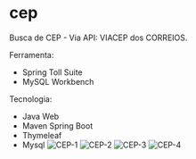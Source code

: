 # cep
Busca de CEP - Via API: VIACEP dos CORREIOS.

Ferramenta:
- Spring Toll Suite
- MySQL Workbench 

Tecnologia:
- Java Web
- Maven Spring Boot
- Thymeleaf
- Mysql
![CEP-1](https://user-images.githubusercontent.com/5996606/232228687-02522b5b-4b59-4673-b96d-e20d5b802310.png)
![CEP-2](https://user-images.githubusercontent.com/5996606/232228689-70e340f6-810b-4707-ace3-7f71511bf2b4.png)
![CEP-3](https://user-images.githubusercontent.com/5996606/232228690-6b75e850-0a1e-4b91-9be7-3d13cfbe0055.png)
![CEP-4](https://user-images.githubusercontent.com/5996606/232228693-fe8676a9-8d86-4327-b7e4-a9f405626d1b.png)
